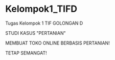 # Kelompok1_TIFD
Tugas Kelompok 1 TIF GOLONGAN D

STUDI KASUS "PERTANIAN"

MEMBUAT TOKO ONLINE BERBASIS PERTANIAN!


TETAP SEMANGAT!
